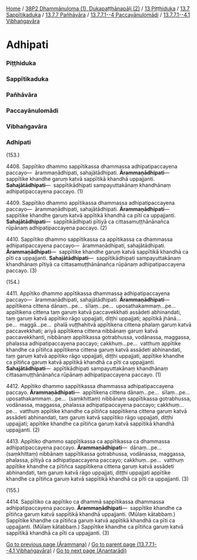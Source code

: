 
[Home](/) / [38P2 Dhammānuloma (1), Dukapaṭṭhānapāḷi (2)](/tipitaka/38P2.md) / [13 Piṭṭhiduka](/tipitaka/38P2/13.md) / [13.7 Sappītikaduka](/tipitaka/38P2/13/13.7.md) / [13.7.7 Pañhāvāra](/tipitaka/38P2/13/13.7/13.7.7.md) / [13.7.7.1--4 Paccayānulomādi](/tipitaka/38P2/13/13.7/13.7.7/13.7.7.1--4.md) / [13.7.7.1--4.1 Vibhaṅgavāra](/tipitaka/38P2/13/13.7/13.7.7/13.7.7.1--4/13.7.7.1--4.1.md)

# Adhipati

### Piṭṭhiduka

### Sappītikaduka

### Pañhāvāra

### Paccayānulomādi

### Vibhaṅgavāra

### Adhipati

(153.)

4408\. Sappītiko dhammo sappītikassa dhammassa adhipatipaccayena paccayo—  ārammaṇādhipati, sahajātādhipati. **Ārammaṇādhipati**—  sappītike khandhe garuṃ katvā sappītikā khandhā uppajjanti. **Sahajātādhipati**—  sappītikādhipati sampayuttakānaṃ khandhānaṃ adhipatipaccayena paccayo. (1)

4409\. Sappītiko dhammo appītikassa dhammassa adhipatipaccayena paccayo—  ārammaṇādhipati, sahajātādhipati. **Ārammaṇādhipati**—  sappītike khandhe garuṃ katvā appītikā khandhā ca pīti ca uppajjanti. **Sahajātādhipati**—  sappītikādhipati pītiyā ca cittasamuṭṭhānānañca rūpānaṃ adhipatipaccayena paccayo. (2)

4410\. Sappītiko dhammo sappītikassa ca appītikassa ca dhammassa adhipatipaccayena paccayo—  ārammaṇādhipati, sahajātādhipati. **Ārammaṇādhipati**—  sappītike khandhe garuṃ katvā sappītikā khandhā ca pīti ca uppajjanti. **Sahajātādhipati**—  sappītikādhipati sampayuttakānaṃ khandhānaṃ pītiyā ca cittasamuṭṭhānānañca rūpānaṃ adhipatipaccayena paccayo. (3)

(154.)

4411\. Appītiko dhammo appītikassa dhammassa adhipatipaccayena paccayo—  ārammaṇādhipati, sahajātādhipati. **Ārammaṇādhipati**—  appītikena cittena dānaṃ…pe…  sīlaṃ…pe…  uposathakammaṃ…pe…  appītikena cittena taṃ garuṃ katvā paccavekkhati assādeti abhinandati, taṃ garuṃ katvā appītiko rāgo uppajjati, diṭṭhi uppajjati; appītikā jhānā…pe…  maggā…pe…  phalā vuṭṭhahitvā appītikena cittena phalaṃ garuṃ katvā paccavekkhati; ariyā appītikena cittena nibbānaṃ garuṃ katvā paccavekkhanti, nibbānaṃ appītikassa gotrabhussa, vodānassa, maggassa, phalassa adhipatipaccayena paccayo; cakkhuṃ…pe…  vatthuṃ appītike khandhe ca pītiñca appītikena cittena garuṃ katvā assādeti abhinandati, taṃ garuṃ katvā appītiko rāgo uppajjati, diṭṭhi uppajjati, appītike khandhe ca pītiñca garuṃ katvā appītikā khandhā ca pīti ca uppajjanti. **Sahajātādhipati**—  appītikādhipati sampayuttakānaṃ khandhānaṃ cittasamuṭṭhānānañca rūpānaṃ adhipatipaccayena paccayo. (1)

4412\. Appītiko dhammo sappītikassa dhammassa adhipatipaccayena paccayo. **Ārammaṇādhipati**—  appītikena cittena dānaṃ…pe…  sīlaṃ…pe…  uposathakammaṃ…pe…  (saṃkhittaṃ) nibbānaṃ sappītikassa gotrabhussa, vodānassa, maggassa, phalassa adhipatipaccayena paccayo; cakkhuṃ…pe…  vatthuṃ appītike khandhe ca pītiñca sappītikena cittena garuṃ katvā assādeti abhinandati, taṃ garuṃ katvā sappītiko rāgo uppajjati, diṭṭhi uppajjati; appītike khandhe ca pītiñca garuṃ katvā sappītikā khandhā uppajjanti. (2)

4413\. Appītiko dhammo sappītikassa ca appītikassa ca dhammassa adhipatipaccayena paccayo. **Ārammaṇādhipati**—  dānaṃ…pe…  (saṃkhittaṃ) nibbānaṃ sappītikassa gotrabhussa, vodānassa, maggassa, phalassa, pītiyā ca adhipatipaccayena paccayo; cakkhuṃ…pe…  vatthuṃ appītike khandhe ca pītiñca sappītikena cittena garuṃ katvā assādeti abhinandati, taṃ garuṃ katvā rāgo uppajjati, diṭṭhi uppajjati appītike khandhe ca pītiñca garuṃ katvā sappītikā khandhā ca pīti ca uppajjanti. (3)

(155.)

4414\. Sappītiko ca appītiko ca dhammā sappītikassa dhammassa adhipatipaccayena paccayo. **Ārammaṇādhipati**—  sappītike khandhe ca pītiñca garuṃ katvā sappītikā khandhā uppajjanti. (Mūlaṃ kātabbaṃ.) Sappītike khandhe ca pītiñca garuṃ katvā appītikā khandhā ca pīti ca uppajjanti. (Mūlaṃ kātabbaṃ.) Sappītike khandhe ca pītiñca garuṃ katvā sappītikā khandhā ca pīti ca uppajjanti. (3)

[Go to previous page (Ārammaṇa)](/tipitaka/38P2/13/13.7/13.7.7/13.7.7.1--4/13.7.7.1--4.1/Arammana.md) / [Go to parent page (13.7.7.1--4.1 Vibhaṅgavāra)](/tipitaka/38P2/13/13.7/13.7.7/13.7.7.1--4/13.7.7.1--4.1.md) / [Go to next page (Anantarādi)](/tipitaka/38P2/13/13.7/13.7.7/13.7.7.1--4/13.7.7.1--4.1/Anantaradi.md)


